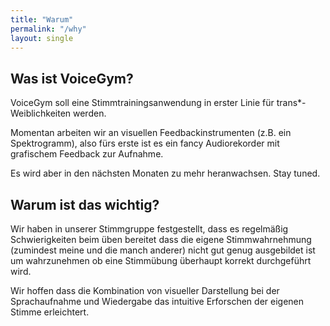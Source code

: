 ```yaml
---
title: "Warum"
permalink: "/why"
layout: single
---
```


## Was ist VoiceGym?

VoiceGym soll eine Stimmtrainingsanwendung in erster Linie für trans\*-Weiblichkeiten werden.

Momentan arbeiten wir an visuellen Feedbackinstrumenten (z.B. ein Spektrogramm), also fürs erste ist es ein fancy Audiorekorder mit grafischem Feedback zur Aufnahme.

Es wird aber in den nächsten Monaten zu mehr heranwachsen. Stay tuned.

## Warum ist das wichtig?

Wir haben in unserer Stimmgruppe festgestellt, dass es regelmäßig Schwierigkeiten beim üben bereitet dass die eigene Stimmwahrnehmung (zumindest meine und die manch anderer) nicht gut genug ausgebildet ist um wahrzunehmen ob eine Stimmübung überhaupt korrekt durchgeführt wird.

Wir hoffen dass die Kombination von visueller Darstellung bei der Sprachaufnahme und Wiedergabe das intuitive Erforschen der eigenen Stimme erleichtert.
